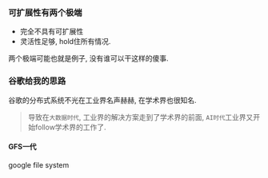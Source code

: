 ### 可扩展性有两个极端
- 完全不具有可扩展性
- 灵活性足够, hold住所有情况.

两个极端可能也就是例子, 没有谁可以干这样的傻事.

### 谷歌给我的思路

谷歌的分布式系统不光在工业界名声赫赫, 在学术界也很知名.

> 导致在`大数据时代`, 工业界的解决方案走到了学术界的前面, `AI时代`工业界又开始follow学术界的工作了.


#### GFS一代

google file system 


